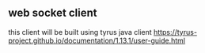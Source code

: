 ## web socket client 

this client will be built using tyrus java client
https://tyrus-project.github.io/documentation/1.13.1/user-guide.html
